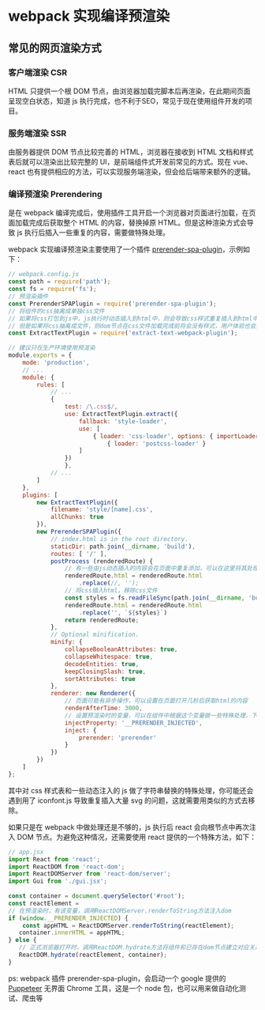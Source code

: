 # webpack 实现编译预渲染
## 常见的网页渲染方式
### 客户端渲染 CSR
HTML 只提供一个根 DOM 节点，由浏览器加载完脚本后再渲染，在此期间页面呈现空白状态，知道 js 执行完成，也不利于SEO，常见于现在使用组件开发的项目。
### 服务端渲染 SSR
由服务器提供 DOM 节点比较完善的 HTML，浏览器在接收到 HTML 文档和样式表后就可以渲染出比较完整的 UI，是前端组件式开发前常见的方式。现在 vue、react 也有提供相应的方法，可以实现服务端渲染，但会给后端带来额外的逻辑。
### 编译预渲染 Prerendering
是在 webpack 编译完成后，使用插件工具开启一个浏览器对页面进行加载，在页面加载完成后获取整个 HTML 的内容，替换掉原 HTML。但是这种渲染方式会导致 js 执行后插入一些重复的内容，需要做特殊处理。

webpack 实现编译预渲染主要使用了一个插件 [prerender-spa-plugin](https://github.com/chrisvfritz/prerender-spa-plugin)，示例如下：
```javascript
// webpack.config.js
const path = require('path');
const fs = require('fs');
// 预渲染插件
const PrerenderSPAPlugin = require('prerender-spa-plugin');
// 将组件的css抽离成单独css文件
// 如果将css打包到js中，js执行时动态插入到html中，则会导致css样式重复插入到html中，出现代码冗余，而且也会导致js文件较大
// 但是如果将css抽离成文件，则dom节点在css文件加载完成前将会没有样式，用户体验也会比较差，最好将首屏样式读取后插入到header，其他css文件使用link引入
const ExtractTextPlugin = require('extract-text-webpack-plugin');
 
// 建议只在生产环境使用预渲染
module.exports = {
    mode: 'production',
    // ...
    module: {
        rules: [
            // ...
            {
                test: /\.css$/,
                use: ExtractTextPlugin.extract({
                    fallback: 'style-loader',
                    use: [
                        { loader: 'css-loader', options: { importLoaders: 1 } },
                            { loader: 'postcss-loader' }
                    ]
                })
                },
            // ...
        ]
    },
    plugins: [
        new ExtractTextPlugin({
            filename: 'style/[name].css',
            allChunks: true
        }),
        new PrerenderSPAPlugin({
            // index.html is in the root directory.
            staticDir: path.join(__dirname, 'build'),
            routes: [ '/' ],
            postProcess (renderedRoute) {
                // 有一些由js动态插入的内容会在页面中重复添加，可以在这里将其处理
                renderedRoute.html = renderedRoute.html
                    .replace(//, '');
                // 将css插入html，移除css文件
                const styles = fs.readFileSync(path.join(__dirname, 'build', 'style/index.css'));
                renderedRoute.html = renderedRoute.html
                    .replace('', `${styles}`)
                return renderedRoute;
            },
            // Optional minification.
            minify: {
                collapseBooleanAttributes: true,
                collapseWhitespace: true,
                decodeEntities: true,
                keepClosingSlash: true,
                sortAttributes: true
            },
            renderer: new Renderer({
                // 页面可能有异步操作，可以设置在页面打开几秒后获取html的内容
                renderAfterTime: 3000,
                // 设置预渲染时的变量，可以在组件中根据这个变量做一些特殊处理，下边模拟SSR就会用到这个变量
                injectProperty: '__PRERENDER_INJECTED',
                inject: {
                    prerender: 'prerender'
                }
            })
        })
    ]
};
```
其中对 css 样式表和一些动态注入的 js 做了字符串替换的特殊处理，你可能还会遇到用了 iconfont.js 导致重复插入大量 svg 的问题，这就需要用类似的方式去移除。

如果只是在 webpack 中做处理还是不够的，js 执行后 react 会向根节点中再次注入 DOM 节点。为避免这种情况，还需要使用 react 提供的一个特殊方法，如下：
```javascript
// app.jsx
import React from 'react';
import ReactDOM from 'react-dom';
import ReactDOMServer from 'react-dom/server';
import Gui from './gui.jsx';
 
const container = document.querySelector('#root');
const reactElement =
// 在预渲染时，有该变量，调用ReactDOMServer.renderToString方法注入dom
if (window.__PRERENDER_INJECTED) {
    const appHTML = ReactDOMServer.renderToString(reactElement);
   container.innerHTML = appHTML;
} else {
   // 正式浏览器打开时，调用ReactDOM.hydrate方法将组件和已存在dom节点建立对应关系
   ReactDOM.hydrate(reactElement, container);
}
```

ps: webpack 插件 prerender-spa-plugin，会启动一个 google 提供的 [Puppeteer](https://github.com/GoogleChrome/puppeteer#readme) 无界面 Chrome 工具，这是一个 node 包，也可以用来做自动化测试、爬虫等